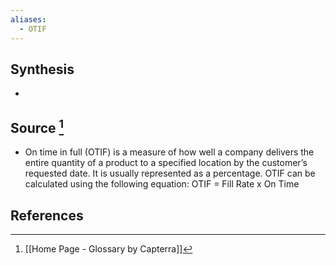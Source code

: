 ```yaml
---
aliases:
  - OTIF
---
```

## Synthesis
- 
## Source [^1]
- On time in full (OTIF) is a measure of how well a company delivers the entire quantity of a product to a specified location by the customer’s requested date. It is usually represented as a percentage. OTIF can be calculated using the following equation: OTIF = Fill Rate x On Time
## References

[^1]: [[Home Page - Glossary by Capterra]]